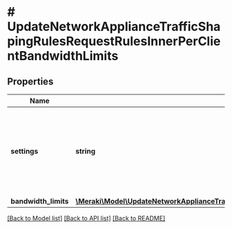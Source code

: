 # # UpdateNetworkApplianceTrafficShapingRulesRequestRulesInnerPerClientBandwidthLimits

## Properties

Name | Type | Description | Notes
------------ | ------------- | ------------- | -------------
**settings** | **string** | How bandwidth limits are applied by your rule. Can be one of &#39;network default&#39;, &#39;ignore&#39; or &#39;custom&#39;. | [optional]
**bandwidth_limits** | [**\Meraki\Model\UpdateNetworkApplianceTrafficShapingRulesRequestRulesInnerPerClientBandwidthLimitsBandwidthLimits**](UpdateNetworkApplianceTrafficShapingRulesRequestRulesInnerPerClientBandwidthLimitsBandwidthLimits.md) |  | [optional]

[[Back to Model list]](../../README.md#models) [[Back to API list]](../../README.md#endpoints) [[Back to README]](../../README.md)
